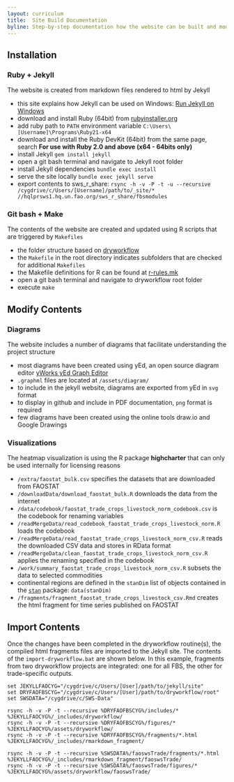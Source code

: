 ```yaml
---
layout: curriculum
title:  Site Build Documentation
byline: Step-by-step documentation how the website can be built and modified
---
```


## Installation

### Ruby + Jekyll

The website is created from markdown files rendered to html by Jekyll

- this site explains how Jekyll can be used on Windows: [Run Jekyll on Windows](http://jekyll-windows.juthilo.com/)
- download and install Ruby (64bit) from [rubyinstaller.org](http://rubyinstaller.org/downloads/)
- add ruby path to `PATH` environment variable `C:\Users\[Username]\Programs\Ruby21-x64`
- download and install the Ruby DevKit (64bit) from the same page, search **For use with Ruby 2.0 and above (x64 - 64bits only)**
- install Jekyll `gem install jekyll`
- open a git bash terminal and navigate to Jekyll root folder
- install Jekyll dependencies `bundle exec install`
- serve the site locally `bundle exec jekyll serve`
- export contents to sws\_r\_share: `rsync -h -v -P -t -u --recursive /cygdrive/c/Users/[Username]/path/to/_site/* //hqlprsws1.hq.un.fao.org/sws_r_share/fbsmodules`

### Git bash + Make

The contents of the website are created and updated using R scripts that are triggered by `Makefiles`

- the folder structure based on [dryworkflow](https://github.com/petebaker/dryworkflow)
- the `Makefile` in the root directory indicates subfolders that are checked for additional `Makefiles`
- the Makefile definitions for R can be found at [r-rules.mk](https://github.com/petebaker/r-makefile-definitions/blob/master/r-rules.mk)
- open a git bash terminal and navigate to dryworkflow root folder
- execute `make`

## Modify Contents

### Diagrams

The website includes a number of diagrams that facilitate understanding the project structure

- most diagrams have been created using yEd, an open source diagram editor [yWorks yEd Graph Editor](http://www.yworks.com/products/yed)
- `.graphml` files are located at `/assets/diagram/`
- to include in the jekyll website, diagrams are exported from yEd in `svg` format
- to display in github and include in PDF documentation, `png` format is required 
- few diagrams have been created using the online tools draw.io and Google Drawings

### Visualizations

The heatmap visualization is using the R package **highcharter** that can only be used internally for licensing reasons

- `/extra/faostat_bulk.csv` specifies the datasets that are downloaded from FAOSTAT
- `/downloadData/download_faostat_bulk.R` downloads the data from the internet
- `/data/codebook/faostat_trade_crops_livestock_norm_codebook.csv` is the codebook for renaming variables
- `/readMergeData/read_codebook_faostat_trade_crops_livestock_norm.R` loads the codebook
- `/readMergeData/read_faostat_trade_crops_livestock_norm_csv.R` reads the downloaded CSV data and stores in RData format
- `/readMergeData/clean_faostat_trade_crops_livestock_norm_csv.R` applies the renaming specified in the codebook
- `/work/summary_faostat_trade_crops_livestock_norm_csv.R` subsets the data to selected commodities
- continental regions are defined in the `stanDim` list of objects contained in the [`stan`](https://github.com/bowerth/stan) package: `data(stanDim)`
- `/fragments/fragment_faostat_trade_crops_livestock_csv.Rmd` creates the html fragment for time series published on FAOSTAT

## Import Contents

Once the changes have been completed in the dryworkflow routine(s), the compiled html fragments files are imported to the Jekyll site. The contents of the `import-dryworkflow.bat` are shown below. In this example, fragments from two dryworkflow projects are integrated: one for all FBS, the other for trade-specific outputs.

```
set JEKYLLFAOCYG="/cygdrive/c/Users/[User]/path/to/jekyll/site"
set DRYFAOFBSCYG="/cygdrive/c/Users/[User]/path/to/dryworkflow/root"
set SWSDATA="/cygdrive/c/SWS-Data"

rsync -h -v -P -t --recursive %DRYFAOFBSCYG%/includes/* %JEKYLLFAOCYG%/_includes/dryworkflow/
rsync -h -v -P -t --recursive %DRYFAOFBSCYG%/figures/* %JEKYLLFAOCYG%/assets/dryworkflow/
rsync -h -v -P -t --recursive %DRYFAOFBSCYG%/fragments/*.html %JEKYLLFAOCYG%/_includes/rmarkdown_fragment/

rsync -h -v -P -t --recursive %SWSDATA%/faoswsTrade/fragments/*.html %JEKYLLFAOCYG%/_includes/rmarkdown_fragment/faoswsTrade/
rsync -h -v -P -t --recursive %SWSDATA%/faoswsTrade/figures/* %JEKYLLFAOCYG%/assets/dryworkflow/faoswsTrade/
```


